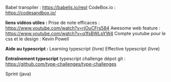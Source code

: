 
Babel transpiler : https://babeljs.io/repl
CodeBox.io : https://codesandbox.io/

**liens vidéos utiles :** 
Prise de note efficaces : https://www.youtube.com/watch?v=rjOuCFrs584 
Awesome web feature : https://www.youtube.com/watch?v=q1fsBWLpYW4
Compte youtube pour le css et le design : Kevin Powell 

**Aide au typescript :** 
Learning typescript (livre)
Effective typescript (livre) 

**Entraînement typescript**
typescript challenge dépot git : https://github.com/type-challenges/type-challenges

Sprint (java)